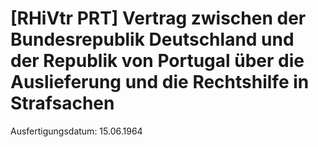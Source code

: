 # [RHiVtr PRT] Vertrag zwischen der Bundesrepublik Deutschland und der Republik von Portugal über die Auslieferung und die Rechtshilfe in Strafsachen

Ausfertigungsdatum: 15.06.1964

 
